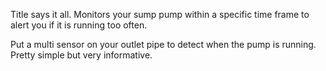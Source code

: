 Title says it all. Monitors your sump pump within a specific time frame to alert you if it is running too often. 

Put a multi sensor on your outlet pipe to detect when the pump is running. Pretty simple but very informative.
